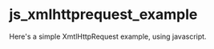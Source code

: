 js_xmlhttprequest_example
=========================

Here's a simple XmtlHttpRequest example, using javascript.